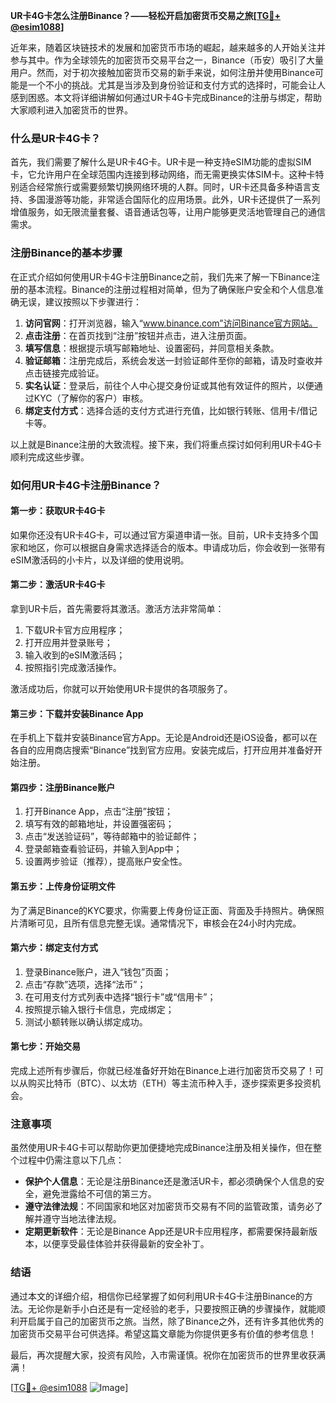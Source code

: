 **UR卡4G卡怎么注册Binance？——轻松开启加密货币交易之旅[[TG💪+ @esim1088](https://t.me/s/esim1088)]**

近年来，随着区块链技术的发展和加密货币市场的崛起，越来越多的人开始关注并参与其中。作为全球领先的加密货币交易平台之一，Binance（币安）吸引了大量用户。然而，对于初次接触加密货币交易的新手来说，如何注册并使用Binance可能是一个不小的挑战。尤其是当涉及到身份验证和支付方式的选择时，可能会让人感到困惑。本文将详细讲解如何通过UR卡4G卡完成Binance的注册与绑定，帮助大家顺利进入加密货币的世界。

### 什么是UR卡4G卡？

首先，我们需要了解什么是UR卡4G卡。UR卡是一种支持eSIM功能的虚拟SIM卡，它允许用户在全球范围内连接到移动网络，而无需更换实体SIM卡。这种卡特别适合经常旅行或需要频繁切换网络环境的人群。同时，UR卡还具备多种语言支持、多国漫游等功能，非常适合国际化的应用场景。此外，UR卡还提供了一系列增值服务，如无限流量套餐、语音通话包等，让用户能够更灵活地管理自己的通信需求。

### 注册Binance的基本步骤

在正式介绍如何使用UR卡4G卡注册Binance之前，我们先来了解一下Binance注册的基本流程。Binance的注册过程相对简单，但为了确保账户安全和个人信息准确无误，建议按照以下步骤进行：

1. **访问官网**：打开浏览器，输入“www.binance.com”访问Binance官方网站。
2. **点击注册**：在首页找到“注册”按钮并点击，进入注册页面。
3. **填写信息**：根据提示填写邮箱地址、设置密码，并同意相关条款。
4. **验证邮箱**：注册完成后，系统会发送一封验证邮件至你的邮箱，请及时查收并点击链接完成验证。
5. **实名认证**：登录后，前往个人中心提交身份证或其他有效证件的照片，以便通过KYC（了解你的客户）审核。
6. **绑定支付方式**：选择合适的支付方式进行充值，比如银行转账、信用卡/借记卡等。

以上就是Binance注册的大致流程。接下来，我们将重点探讨如何利用UR卡4G卡顺利完成这些步骤。

### 如何用UR卡4G卡注册Binance？

#### 第一步：获取UR卡4G卡
如果你还没有UR卡4G卡，可以通过官方渠道申请一张。目前，UR卡支持多个国家和地区，你可以根据自身需求选择适合的版本。申请成功后，你会收到一张带有eSIM激活码的小卡片，以及详细的使用说明。

#### 第二步：激活UR卡4G卡
拿到UR卡后，首先需要将其激活。激活方法非常简单：
1. 下载UR卡官方应用程序；
2. 打开应用并登录账号；
3. 输入收到的eSIM激活码；
4. 按照指引完成激活操作。

激活成功后，你就可以开始使用UR卡提供的各项服务了。

#### 第三步：下载并安装Binance App
在手机上下载并安装Binance官方App。无论是Android还是iOS设备，都可以在各自的应用商店搜索“Binance”找到官方应用。安装完成后，打开应用并准备好开始注册。

#### 第四步：注册Binance账户
1. 打开Binance App，点击“注册”按钮；
2. 填写有效的邮箱地址，并设置强密码；
3. 点击“发送验证码”，等待邮箱中的验证邮件；
4. 登录邮箱查看验证码，并输入到App中；
5. 设置两步验证（推荐），提高账户安全性。

#### 第五步：上传身份证明文件
为了满足Binance的KYC要求，你需要上传身份证正面、背面及手持照片。确保照片清晰可见，且所有信息完整无误。通常情况下，审核会在24小时内完成。

#### 第六步：绑定支付方式
1. 登录Binance账户，进入“钱包”页面；
2. 点击“存款”选项，选择“法币”；
3. 在可用支付方式列表中选择“银行卡”或“信用卡”；
4. 按照提示输入银行卡信息，完成绑定；
5. 测试小额转账以确认绑定成功。

#### 第七步：开始交易
完成上述所有步骤后，你就已经准备好开始在Binance上进行加密货币交易了！可以从购买比特币（BTC）、以太坊（ETH）等主流币种入手，逐步探索更多投资机会。

### 注意事项

虽然使用UR卡4G卡可以帮助你更加便捷地完成Binance注册及相关操作，但在整个过程中仍需注意以下几点：

- **保护个人信息**：无论是注册Binance还是激活UR卡，都必须确保个人信息的安全，避免泄露给不可信的第三方。
- **遵守法律法规**：不同国家和地区对加密货币交易有不同的监管政策，请务必了解并遵守当地法律法规。
- **定期更新软件**：无论是Binance App还是UR卡应用程序，都需要保持最新版本，以便享受最佳体验并获得最新的安全补丁。

### 结语

通过本文的详细介绍，相信你已经掌握了如何利用UR卡4G卡注册Binance的方法。无论你是新手小白还是有一定经验的老手，只要按照正确的步骤操作，就能顺利开启属于自己的加密货币之旅。当然，除了Binance之外，还有许多其他优秀的加密货币交易平台可供选择。希望这篇文章能为你提供更多有价值的参考信息！

最后，再次提醒大家，投资有风险，入市需谨慎。祝你在加密货币的世界里收获满满！

[[TG💪+ @esim1088](https://t.me/s/esim1088) ![Image](https://i.postimg.cc/4NQfJmqS/Snipaste-2025-05-13-00-14-12.png)]